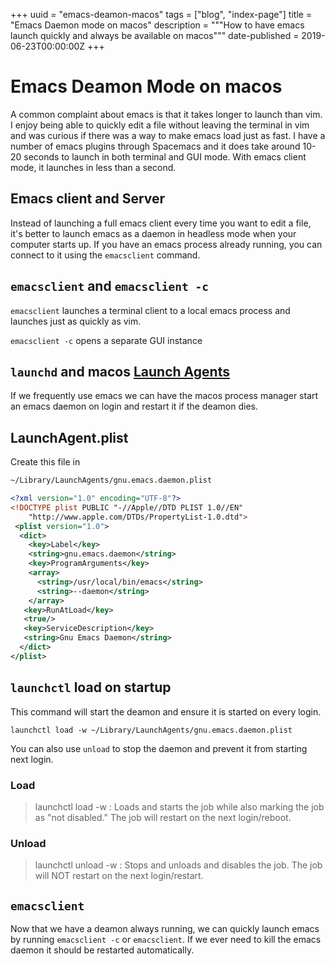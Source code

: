 +++
uuid = "emacs-deamon-macos"
tags = ["blog", "index-page"]
title = "Emacs Daemon mode on macos"
description = """How to have emacs launch quickly and always be available on macos"""
date-published = 2019-06-23T00:00:00Z
+++

# Emacs Deamon Mode on macos
A common complaint about emacs is that it takes longer to launch than vim. I enjoy being able to quickly edit a file without leaving the terminal in vim and was curious if there was a way to make emacs load just as fast. I have a number of emacs plugins through Spacemacs and it does take around 10-20 seconds to launch in both terminal and GUI mode. With emacs client mode, it launches in less than a second.

## Emacs client and Server
Instead of launching a full emacs client every time you want to edit a file, it's better to launch emacs as a daemon in headless mode when your computer starts up. If you have an emacs process already running, you can connect to it using the `emacsclient` command.

## `emacsclient` and `emacsclient -c`

`emacsclient` launches a terminal client to a local emacs process and launches just as quickly as vim.

`emacsclient -c` opens a separate GUI instance

## `launchd` and macos [Launch Agents](https://developer.apple.com/library/archive/documentation/MacOSX/Conceptual/BPSystemStartup/Chapters/Introduction.html#//apple_ref/doc/uid/10000172i-SW1-SW1 "Launch Agents")

If we frequently use emacs we can have the macos process manager start an emacs daemon on login and restart it if the deamon dies.

## LaunchAgent.plist
Create this file in

``` sh
~/Library/LaunchAgents/gnu.emacs.daemon.plist
```

``` xml
<?xml version="1.0" encoding="UTF-8"?>
<!DOCTYPE plist PUBLIC "-//Apple//DTD PLIST 1.0//EN"
    "http://www.apple.com/DTDs/PropertyList-1.0.dtd">
 <plist version="1.0">
  <dict>
    <key>Label</key>
    <string>gnu.emacs.daemon</string>
    <key>ProgramArguments</key>
    <array>
      <string>/usr/local/bin/emacs</string>
      <string>--daemon</string>
    </array>
   <key>RunAtLoad</key>
   <true/>
   <key>ServiceDescription</key>
   <string>Gnu Emacs Daemon</string>
  </dict>
</plist>
```

## `launchctl` load on startup
This command will start the deamon and ensure it is started on every login.

```
launchctl load -w ~/Library/LaunchAgents/gnu.emacs.daemon.plist
```

You can also use `unload` to stop the daemon and prevent it from starting next login.

### Load
> launchctl load -w <path>: Loads and starts the job while also marking the job as "not disabled." The job will restart on the next login/reboot.

### Unload

> launchctl unload -w <path>: Stops and unloads and disables the job. The job will NOT restart on the next login/restart.


## `emacsclient`
Now that we have a deamon always running, we can quickly launch emacs by running `emacsclient -c` or `emacsclient`. If we ever need to kill the emacs daemon it should be restarted automatically.
